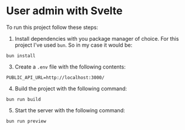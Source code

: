 # User admin with Svelte

To run this project follow these steps:

1. Install dependencies with you package manager of choice. For this project I've used `bun`. So in my case it would be:

```
bun install
```

3. Create a `.env` file with the following contents:

```
PUBLIC_API_URL=http://localhost:3000/
```

4. Build the project with the following command:

```
bun run build
```

5. Start the server with the following command:

```
bun run preview
```
